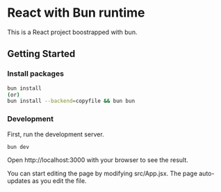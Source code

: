 # React with Bun runtime

This is a React project boostrapped with bun.

## Getting Started

### Install packages

```sh
bun install
(or)
bun install --backend=copyfile && bun bun
```

### Development

First, run the development server.

```
bun dev
```

Open http://localhost:3000 with your browser to see the result.

You can start editing the page by modifying src/App.jsx. The page auto-updates as you edit the file.

